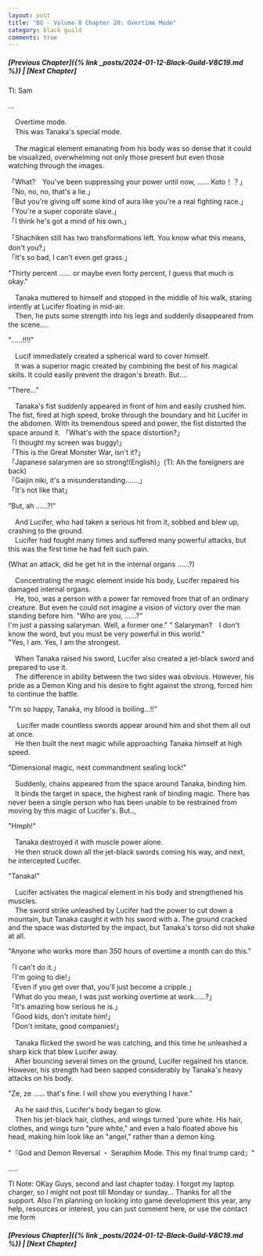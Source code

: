 ```yaml
---
layout: post
title: "BG - Volume 8 Chapter 20: Overtime Mode"
category: black guild
comments: true
---
```


##### [Previous Chapter]({% link _posts/2024-01-12-Black-Guild-V8C19.md %}) \| [Next Chapter]


Tl: Sam


…



　Overtime mode.    
　This was Tanaka's special mode.

　The magical element emanating from his body was so dense that it could be visualized, overwhelming not only those present but even those watching through the images. 

「What?　You've been suppressing your power until now, ...... Koto！？」    
「No, no, no, that's a lie.」     
「But you're giving off some kind of aura like you're a real fighting race.」      
「You're a super coporate slave.」    
「I think he's got a mind of his own.」    
<!--more-->
「Shachiken still has two transformations left. You know what this means, don't you?」     
「It's so bad, I can't even get grass.」    

"Thirty percent ...... or maybe even forty percent, I guess that much is okay."

　Tanaka muttered to himself and stopped in the middle of his walk, staring intently at Lucifer floating in mid-air.    
　Then, he puts some strength into his legs and suddenly disappeared from the scene....

"......!!!!"    

　Lucif immediately created a spherical ward to cover himself.    
　It was a superior magic created by combining the best of his magical skills. It could easily prevent the dragon's breath. But....

"There..."

　Tanaka's fist suddenly appeared in front of him and easily crushed him.     
The fist, fired at high speed, broke through the boundary and hit Lucifer in the abdomen. With its tremendous speed and power, the fist distorted the space around it.
「What's with the space distortion?」    
「I thought my screen was buggy!」    
「This is the Great Monster War, isn't it?」    
「Japanese salarymen are so strong!(English)」(Tl: Ah the foreigners are back)    
「Gaijin niki, it's a misunderstanding.......」    
「It's not like that」

"But, ah ......?!"

　And Lucifer, who had taken a serious hit from it, sobbed and blew up, crashing to the ground.    
　Lucifer had fought many times and suffered many powerful attacks, but this was the first time he had felt such pain.

(What an attack, did he get hit in the internal organs ......?)

　Concentrating the magic element inside his body, Lucifer repaired his damaged internal organs.   
　He, too, was a person with a power far removed from that of an ordinary creature. But even he could not imagine a vision of victory over the man standing before him.
"Who are you, ......?"   
I'm just a passing salaryman. Well, a former one."
" Salaryman?　I don't know the word, but you must be very powerful in this world."    
"Yes, I am. Yes, I am the strongest.      

　When Tanaka raised his sword, Lucifer also created a jet-black sword and prepared to use it.    
　The difference in ability between the two sides was obvious. However, his pride as a Demon King and his desire to fight against the strong, forced him to continue the battle.

"I'm so happy, Tanaka, my blood is boiling...!!" 

  <div data-nat="424166"></div>

　 Lucifer made countless swords appear around him and shot them all out at once.    
　He then built the next magic while approaching Tanaka himself at high speed.

"Dimensional magic, next commandment sealing lock!"     

　Suddenly, chains appeared from the space around Tanaka, binding him.    
　It binds the target in space, the highest rank of binding magic. There has never been a single person who has been unable to be restrained from moving by this magic of Lucifer's. But..,

"Hmph!"

　Tanaka destroyed it with muscle power alone.    
　He then struck down all the jet-black swords coming his way, and next, he intercepted Lucifer.

"Tanaka!"

　Lucifer activates the magical element in his body and strengthened his muscles.      
　The sword strike unleashed by Lucifer had the power to cut down a mountain, but Tanaka caught it with his sword with a. The ground cracked and the space was distorted by the impact, but Tanaka's torso did not shake at all.


"Anyone who works more than 350 hours of overtime a month can do this."

「I can't do it.」   
「I'm going to die!」    
「Even if you get over that, you'll just become a cripple.」    
「What do you mean, I was just working overtime at work......?」    
「It's amazing how serious he is.」   
「Good kids, don't imitate him!」    
「Don't imitate, good companies!」    

　Tanaka flicked the sword he was catching, and this time he unleashed a sharp kick that blew Lucifer away.    
　After bouncing several times on the ground, Lucifer regained his stance. However, his strength had been sapped considerably by Tanaka's heavy attacks on his body.

"Ze, ze ...... that's fine. I will show you everything I have."

　As he said this, Lucifer's body began to glow.    
　Then his jet-black hair, clothes, and wings turned 'pure white. His hair, clothes, and wings turn "pure white," and even a halo floated above his head, making him look like an "angel," rather than a demon king.

"『God and Demon Reversal ・ Seraphim Mode. This my final trump card』"


.....


Tl Note: OKay Guys, second and last chapter today. I forgot my laptop charger, so I might not post till Monday or sunday... Thanks for all the support.
Also I'm planning on looking into game development this year, any help, resources or interest, you can just comment here, or use the contact me form


##### [Previous Chapter]({% link _posts/2024-01-12-Black-Guild-V8C19.md %}) \| [Next Chapter]

